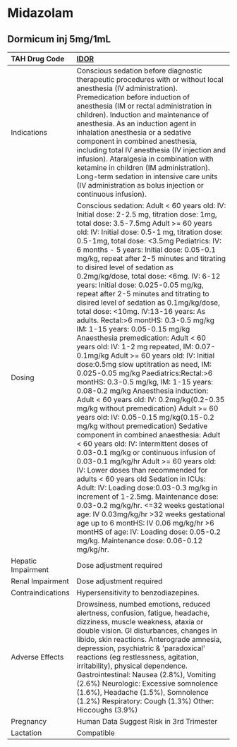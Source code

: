 # Midazolam

## Dormicum inj 5mg/1mL

| TAH Drug Code      | [IDOR](https://www.tahsda.org.tw/drugs/hissearch.php?drug_code=IDOR)                                                                                                                                                                                                                                                                                                                                                                                                                                                                                                                                                                                                                                                                                                                                                                                                                                                                                                                                                                                                                                                                                                                                                                                                                                                                                                                                                                                                                                                                                                                                                                                             |
|:-------------------|:-----------------------------------------------------------------------------------------------------------------------------------------------------------------------------------------------------------------------------------------------------------------------------------------------------------------------------------------------------------------------------------------------------------------------------------------------------------------------------------------------------------------------------------------------------------------------------------------------------------------------------------------------------------------------------------------------------------------------------------------------------------------------------------------------------------------------------------------------------------------------------------------------------------------------------------------------------------------------------------------------------------------------------------------------------------------------------------------------------------------------------------------------------------------------------------------------------------------------------------------------------------------------------------------------------------------------------------------------------------------------------------------------------------------------------------------------------------------------------------------------------------------------------------------------------------------------------------------------------------------------------------------------------------------|
| Indications        | Conscious sedation before diagnostic therapeutic procedures with or without local anesthesia (IV administration). Premedication before induction of anesthesia (IM or rectal administration in children). Induction and maintenance of anesthesia. As an induction agent in inhalation anesthesia or a sedative component in combined anesthesia, including total IV anesthesia (IV injection and infusion). Ataralgesia in combination with ketamine in children (IM administration). Long-term sedation in intensive care units (IV administration as bolus injection or continuous infusion).                                                                                                                                                                                                                                                                                                                                                                                                                                                                                                                                                                                                                                                                                                                                                                                                                                                                                                                                                                                                                                                                 |
| Dosing             | Conscious sedation: Adult < 60 years old: IV: Initial dose: 2-2.5 mg, titration dose: 1mg, total dose: 3.5-7.5mg Adult >= 60 years old: IV: Initial dose: 0.5-1 mg, titration dose: 0.5-1mg, total dose: <3.5mg Pediatrics: IV: 6 months - 5 years: Initial dose: 0.05-0.1 mg/kg, repeat after 2-5 minutes and titrating to disired level of sedation as 0.2mg/kg/dose, total dose: <6mg. IV: 6-12 years: Initial dose: 0.025-0.05 mg/kg, repeat after 2-5 minutes and titrating to disired level of sedation as 0.1mg/kg/dose, total dose: <10mg. IV:13-16 years: As adults. Rectal:>6 montHS: 0.3-0.5 mg/kg IM: 1-15 years: 0.05-0.15 mg/kg Anaesthesia premedication: Adult < 60 years old: IV: 1-2 mg repeated, IM: 0.07-0.1mg/kg Adult >= 60 years old: IV: Initial dose:0.5mg slow uptitration as need, IM: 0.025-0.05 mg/kg Paediatrics:Rectal:>6 montHS: 0.3-0.5 mg/kg, IM: 1-15 years: 0.08-0.2 mg/kg Anaesthesia induction: Adult < 60 years old: IV: 0.2mg/kg(0.2-0.35 mg/kg without premedication) Adult >= 60 years old: IV: 0.05-0.15 mg/kg(0.15-0.2 mg/kg without premedication) Sedative component in combined anaesthesia: Adult < 60 years old: IV: Intermittent doses of 0.03-0.1 mg/kg or continuous infusion of 0.03-0.1 mg/kg/hr Adult >= 60 years old: IV: Lower doses than recommended for adults < 60 years old Sedation in ICUs: Adult: IV: Loading dose:0.03-0.3 mg/kg in increment of 1-2.5mg. Maintenance dose: 0.03-0.2 mg/kg/hr. <=32 weeks gestational age: IV 0.03mg/kg/hr >32 weeks gestational age up to 6 montHS: IV 0.06 mg/kg/hr >6 montHS of age: IV: Loading dose: 0.05-0.2 mg/kg. Maintenance dose: 0.06-0.12 mg/kg/hr. |
| Hepatic Impairment | Dose adjustment required                                                                                                                                                                                                                                                                                                                                                                                                                                                                                                                                                                                                                                                                                                                                                                                                                                                                                                                                                                                                                                                                                                                                                                                                                                                                                                                                                                                                                                                                                                                                                                                                                                         |
| Renal Impairment   | Dose adjustment required                                                                                                                                                                                                                                                                                                                                                                                                                                                                                                                                                                                                                                                                                                                                                                                                                                                                                                                                                                                                                                                                                                                                                                                                                                                                                                                                                                                                                                                                                                                                                                                                                                         |
| Contraindications  | Hypersensitivity to benzodiazepines.                                                                                                                                                                                                                                                                                                                                                                                                                                                                                                                                                                                                                                                                                                                                                                                                                                                                                                                                                                                                                                                                                                                                                                                                                                                                                                                                                                                                                                                                                                                                                                                                                             |
| Adverse Effects    | Drowsiness, numbed emotions, reduced alertness, confusion, fatigue, headache, dizziness, muscle weakness, ataxia or double vision. GI disturbances, changes in libido, skin reactions. Anterograde amnesia, depression, psychiatric & 'paradoxical' reactions (eg restlessness, agitation, irritability), physical dependence. Gastrointestinal: Nausea (2.8%), Vomiting (2.6%) Neurologic: Excessive somnolence (1.6%), Headache (1.5%), Somnolence (1.2%) Respiratory: Cough (1.3%) Other: Hiccoughs (3.9%)                                                                                                                                                                                                                                                                                                                                                                                                                                                                                                                                                                                                                                                                                                                                                                                                                                                                                                                                                                                                                                                                                                                                                    |
| Pregnancy          | Human Data Suggest Risk in 3rd Trimester                                                                                                                                                                                                                                                                                                                                                                                                                                                                                                                                                                                                                                                                                                                                                                                                                                                                                                                                                                                                                                                                                                                                                                                                                                                                                                                                                                                                                                                                                                                                                                                                                         |
| Lactation          | Compatible                                                                                                                                                                                                                                                                                                                                                                                                                                                                                                                                                                                                                                                                                                                                                                                                                                                                                                                                                                                                                                                                                                                                                                                                                                                                                                                                                                                                                                                                                                                                                                                                                                                       |

